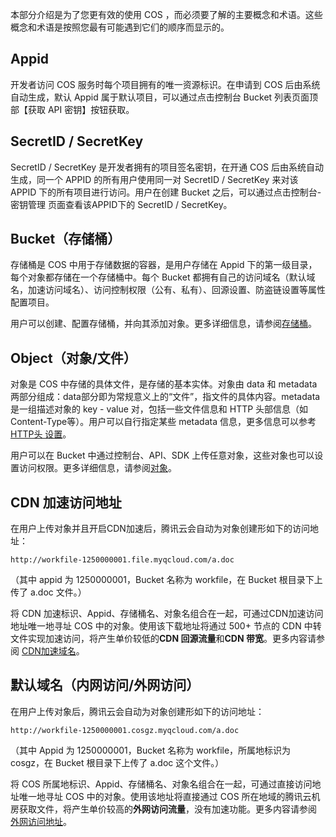 本部分介绍是为了您更有效的使用 COS ，而必须要了解的主要概念和术语。这些概念和术语是按照您最有可能遇到它们的顺序而显示的。

## Appid

开发者访问 COS 服务时每个项目拥有的唯一资源标识。在申请到 COS 后由系统自动生成，默认 Appid 属于默认项目，可以通过点击控制台 Bucket 列表页面顶部【获取 API 密钥】按钮获取。

## SecretID / SecretKey

SecretID / SecretKey 是开发者拥有的项目签名密钥，在开通 COS 后由系统自动生成，同一个 APPID 的所有用户使用同一对 SecretID / SecretKey 来对该 APPID 下的所有项目进行访问。用户在创建 Bucket 之后，可以通过点击控制台- 密钥管理 页面查看该APPID下的 SecretID / SecretKey。

## Bucket（存储桶）

存储桶是 COS 中用于存储数据的容器，是用户存储在 Appid 下的第一级目录，每个对象都存储在一个存储桶中。每个 Bucket 都拥有自己的访问域名（默认域名，加速访问域名）、访问控制权限（公有、私有）、回源设置、防盗链设置等属性配置项目。

用户可以创建、配置存储桶，并向其添加对象。更多详细信息，请参阅[存储桶](/doc/product/436/6245)。

## Object（对象/文件）

对象是 COS 中存储的具体文件，是存储的基本实体。对象由 data 和 metadata 两部分组成：data部分即为常规意义上的“文件”，指文件的具体内容。metadata 是一组描述对象的 key - value 对，包括一些文件信息和 HTTP 头部信息（如 Content-Type等）。用户可以自行指定某些 metadata 信息，更多信息可以参考[ HTTP头 设置](/doc/product/436/6258)。

用户可以在 Bucket 中通过控制台、API、SDK 上传任意对象，这些对象也可以设置访问权限。更多详细信息，请参阅[对象](/doc/product/436/6259)。

## CDN 加速访问地址

在用户上传对象并且开启CDN加速后，腾讯云会自动为对象创建形如下的访问地址：

`http://workfile-1250000001.file.myqcloud.com/a.doc`

（其中 appid 为 1250000001，Bucket 名称为 workfile，在 Bucket 根目录下上传了 a.doc 文件。）

将 CDN 加速标识、Appid、存储桶名、对象名组合在一起，可通过CDN加速访问地址唯一地寻址 COS 中的对象。使用该下载地址将通过 500+ 节点的 CDN 中转文件实现加速访问，将产生单价较低的**CDN 回源流量**和**CDN 带宽**。更多内容请参阅 [CDN加速域名](/doc/product/436/6252)。

## 默认域名（内网访问/外网访问）

在用户上传对象后，腾讯云会自动为对象创建形如下的访问地址：

`http://workfile-1250000001.cosgz.myqcloud.com/a.doc`

（其中 Appid 为 1250000001，Bucket 名称为 workfile，所属地标识为 cosgz，在 Bucket 根目录下上传了 a.doc 这个文件。）

将 COS 所属地标识、Appid、存储桶名、对象名组合在一起，可通过直接访问地址唯一地寻址 COS 中的对象。使用该地址将直接通过 COS 所在地域的腾讯云机房获取文件，将产生单价较高的**外网访问流量**，没有加速功能。更多内容请参阅[ 外网访问地址](/doc/product/436/6252)。

